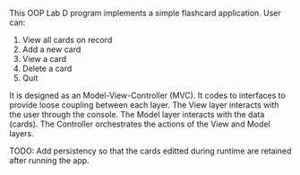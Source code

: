 This OOP Lab D program implements a simple flashcard application.
User can:
1. View all cards on record
2. Add a new card
3. View a card
4. Delete a card
5. Quit

It is designed as an Model-View-Controller (MVC).
It codes to interfaces to provide loose coupling between each layer.
The View layer interacts with the user through the console.
The Model layer interacts with the data (cards).
The Controller orchestrates the actions of the View and Model layers.

TODO:
Add persistency so that the cards editted during runtime are retained after running the app.
